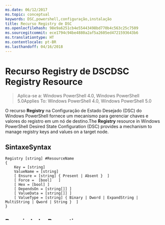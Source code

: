 ```yaml
---
ms.date: 06/12/2017
ms.topic: conceptual
keywords: DSC,powershell,configuração,instalação
title: Recurso Registry de DSC
ms.openlocfilehash: 98e9a6251cb4e55443498bd770b4c563c25c7509
ms.sourcegitcommit: ece1794c94be4880a2af5a2605ed4721593643b6
ms.translationtype: HT
ms.contentlocale: pt-BR
ms.lasthandoff: 04/16/2018
---
```

# <a name="dsc-registry-resource"></a><span data-ttu-id="767d1-103">Recurso Registry de DSC</span><span class="sxs-lookup"><span data-stu-id="767d1-103">DSC Registry Resource</span></span>

> <span data-ttu-id="767d1-104">Aplica-se a: Windows PowerShell 4.0, Windows PowerShell 5.0</span><span class="sxs-lookup"><span data-stu-id="767d1-104">Applies To: Windows PowerShell 4.0, Windows PowerShell 5.0</span></span>

<span data-ttu-id="767d1-105">O recurso **Registry** na Configuração de Estado Desejado (DSC) do Windows PowerShell fornece um mecanismo para gerenciar chaves e valores do registro em um nó de destino.</span><span class="sxs-lookup"><span data-stu-id="767d1-105">The **Registry** resource in Windows PowerShell Desired State Configuration (DSC) provides a mechanism to manage registry keys and values on a target node.</span></span>

## <a name="syntax"></a><span data-ttu-id="767d1-106">Sintaxe</span><span class="sxs-lookup"><span data-stu-id="767d1-106">Syntax</span></span>

```
Registry [string] #ResourceName
{
    Key = [string]
    ValueName = [string]
    [ Ensure = [string] { Present | Absent }  ]
    [ Force =  [bool]   ]
    [ Hex = [bool] ]
    [ DependsOn = [string[]] ]
    [ ValueData = [string[]] ]
    [ ValueType = [string] { Binary | Dword | ExpandString | MultiString | Qword | String }  ]
}
```

## <a name="properties"></a><span data-ttu-id="767d1-107">Propriedades</span><span class="sxs-lookup"><span data-stu-id="767d1-107">Properties</span></span>
|  <span data-ttu-id="767d1-108">Propriedade</span><span class="sxs-lookup"><span data-stu-id="767d1-108">Property</span></span>  |  <span data-ttu-id="767d1-109">Descrição</span><span class="sxs-lookup"><span data-stu-id="767d1-109">Description</span></span>   |
|---|---|
| <span data-ttu-id="767d1-110">Chave</span><span class="sxs-lookup"><span data-stu-id="767d1-110">Key</span></span>| <span data-ttu-id="767d1-111">Indica o caminho da chave do Registro para o qual você deseja garantir um estado específico.</span><span class="sxs-lookup"><span data-stu-id="767d1-111">Indicates the path of the registry key for which you want to ensure a specific state.</span></span> <span data-ttu-id="767d1-112">Esse caminho deve incluir o hive.</span><span class="sxs-lookup"><span data-stu-id="767d1-112">This path must include the hive.</span></span>|
| <span data-ttu-id="767d1-113">ValueName</span><span class="sxs-lookup"><span data-stu-id="767d1-113">ValueName</span></span>| <span data-ttu-id="767d1-114">Indica o nome do valor de registro.</span><span class="sxs-lookup"><span data-stu-id="767d1-114">Indicates the name of the registry value.</span></span> <span data-ttu-id="767d1-115">Para adicionar ou remover uma chave do Registro, especifique essa propriedade como uma cadeia de caracteres vazia sem especificar ValueType ou ValueData.</span><span class="sxs-lookup"><span data-stu-id="767d1-115">To add or remove a registry key, specify this property as an empty string without specifying ValueType or ValueData.</span></span> <span data-ttu-id="767d1-116">Para modificar ou remover o valor padrão de uma chave do Registro, especifica essa propriedade como uma cadeia de caracteres vazia e também especifique ValueType ou ValueData.</span><span class="sxs-lookup"><span data-stu-id="767d1-116">To modify or remove the default value of a registry key, specify this property as an empty string while also specifying ValueType or ValueData.</span></span>|
| <span data-ttu-id="767d1-117">Ensure</span><span class="sxs-lookup"><span data-stu-id="767d1-117">Ensure</span></span>| <span data-ttu-id="767d1-118">Indica se a chave e o valor existem.</span><span class="sxs-lookup"><span data-stu-id="767d1-118">Indicates if the key and value exist.</span></span> <span data-ttu-id="767d1-119">Para garantir que existam, defina essa propriedade como "Present".</span><span class="sxs-lookup"><span data-stu-id="767d1-119">To ensure that they do, set this property to "Present".</span></span> <span data-ttu-id="767d1-120">Para garantir que não existam, defina a propriedade como "Absent".</span><span class="sxs-lookup"><span data-stu-id="767d1-120">To ensure that they do not exist, set the property to "Absent".</span></span> <span data-ttu-id="767d1-121">O valor padrão é "Present".</span><span class="sxs-lookup"><span data-stu-id="767d1-121">The default value is "Present".</span></span>|
| <span data-ttu-id="767d1-122">Force</span><span class="sxs-lookup"><span data-stu-id="767d1-122">Force</span></span>| <span data-ttu-id="767d1-123">Se a chave do Registro especificada estiver presente, __Force__ a substituirá pelo novo valor.</span><span class="sxs-lookup"><span data-stu-id="767d1-123">If the specified registry key is present, __Force__ overwrites it with the new value.</span></span> <span data-ttu-id="767d1-124">Para excluir uma chave do Registro com subchaves, isso deve ser __$true__</span><span class="sxs-lookup"><span data-stu-id="767d1-124">If deleting a registry key with subkeys, this needs to be __$true__</span></span>|
| <span data-ttu-id="767d1-125">Hex</span><span class="sxs-lookup"><span data-stu-id="767d1-125">Hex</span></span>| <span data-ttu-id="767d1-126">Indica se os dados serão expressos em formato hexadecimal.</span><span class="sxs-lookup"><span data-stu-id="767d1-126">Indicates if data will be expressed in hexadecimal format.</span></span> <span data-ttu-id="767d1-127">Se especificado, os dados do valor DWORD/QWORD são apresentados em formato hexadecimal.</span><span class="sxs-lookup"><span data-stu-id="767d1-127">If specified, the DWORD/QWORD value data is presented in hexadecimal format.</span></span> <span data-ttu-id="767d1-128">Não é válido para outros tipos.</span><span class="sxs-lookup"><span data-stu-id="767d1-128">Not valid for other types.</span></span> <span data-ttu-id="767d1-129">O valor padrão é __$false__.</span><span class="sxs-lookup"><span data-stu-id="767d1-129">The default value is __$false__.</span></span>|
| <span data-ttu-id="767d1-130">DependsOn</span><span class="sxs-lookup"><span data-stu-id="767d1-130">DependsOn</span></span>| <span data-ttu-id="767d1-131">Indica que a configuração de outro recurso deve ser executada antes de ele ser configurado.</span><span class="sxs-lookup"><span data-stu-id="767d1-131">Indicates that the configuration of another resource must run before this resource is configured.</span></span> <span data-ttu-id="767d1-132">Por exemplo, se a ID do bloco de script de configuração do recurso que você deseja executar primeiro for __ResourceName__ e seu tipo for __ResourceType__, a sintaxe para usar essa propriedade será `DependsOn = "[ResourceType]ResourceName"`.</span><span class="sxs-lookup"><span data-stu-id="767d1-132">For example, if the ID of the resource configuration script block that you want to run first is __ResourceName__ and its type is __ResourceType__, the syntax for using this property is `DependsOn = "[ResourceType]ResourceName"`.</span></span>|
| <span data-ttu-id="767d1-133">ValueData</span><span class="sxs-lookup"><span data-stu-id="767d1-133">ValueData</span></span>| <span data-ttu-id="767d1-134">Os dados para o valor de registro.</span><span class="sxs-lookup"><span data-stu-id="767d1-134">The data for the registry value.</span></span>|
| <span data-ttu-id="767d1-135">ValueType</span><span class="sxs-lookup"><span data-stu-id="767d1-135">ValueType</span></span>| <span data-ttu-id="767d1-136">Indica o tipo de valor.</span><span class="sxs-lookup"><span data-stu-id="767d1-136">Indicates the type of the value.</span></span> <span data-ttu-id="767d1-137">Há suporte para estes tipos:</span><span class="sxs-lookup"><span data-stu-id="767d1-137">The supported types are:</span></span>
<ul><li><span data-ttu-id="767d1-138">Cadeia de caracteres (REG_SZ)</span><span class="sxs-lookup"><span data-stu-id="767d1-138">String (REG_SZ)</span></span></li>


<li><span data-ttu-id="767d1-139">Binário (REG-BINARY)</span><span class="sxs-lookup"><span data-stu-id="767d1-139">Binary (REG-BINARY)</span></span></li>


<li><span data-ttu-id="767d1-140">DWORD de 32 bits (REG_DWORD)</span><span class="sxs-lookup"><span data-stu-id="767d1-140">Dword 32-bit (REG_DWORD)</span></span></li>


<li><span data-ttu-id="767d1-141">QWORD de 64 bits (REG_QWORD)</span><span class="sxs-lookup"><span data-stu-id="767d1-141">Qword 64-bit (REG_QWORD)</span></span></li>


<li><span data-ttu-id="767d1-142">Cadeia de caracteres múltipla (REG_MULTI_SZ)</span><span class="sxs-lookup"><span data-stu-id="767d1-142">Multi-string (REG_MULTI_SZ)</span></span></li>


<li><span data-ttu-id="767d1-143">Cadeia de caracteres expansível (REG_EXPAND_SZ)</span><span class="sxs-lookup"><span data-stu-id="767d1-143">Expandable string (REG_EXPAND_SZ)</span></span></li></ul>

## <a name="example"></a><span data-ttu-id="767d1-144">Exemplo</span><span class="sxs-lookup"><span data-stu-id="767d1-144">Example</span></span>
<span data-ttu-id="767d1-145">Este exemplo assegura que uma chave chamada "ExampleKey" está presente no hive **HKEY\_LOCAL\_MACHINE**.</span><span class="sxs-lookup"><span data-stu-id="767d1-145">This example ensures that a key named "ExampleKey" is present in the **HKEY\_LOCAL\_MACHINE** hive.</span></span>
```powershell
Configuration RegistryTest
{
    Registry RegistryExample
    {
        Ensure      = "Present"  # You can also set Ensure to "Absent"
        Key         = "HKEY_LOCAL_MACHINE\SOFTWARE\ExampleKey"
        ValueName   = "TestValue"
        ValueData   = "TestData"
    }
}
```

><span data-ttu-id="767d1-146">**Observação:** alterar uma configuração do Registro no hive **HKEY\_CURRENT\_USER** requer que a configuração seja executada com credenciais de usuário, em vez de como o sistema.</span><span class="sxs-lookup"><span data-stu-id="767d1-146">**Note:** Changing a registry setting in the **HKEY\_CURRENT\_USER** hive requires that the configuration runs with user credentials, rather than as the system.</span></span>
><span data-ttu-id="767d1-147">Você pode usar a propriedade **PsDscRunAsCredential** para especificar credenciais de usuário para a configuração.</span><span class="sxs-lookup"><span data-stu-id="767d1-147">You can use the **PsDscRunAsCredential** property to specify user credentials for the configuration.</span></span> <span data-ttu-id="767d1-148">Por exemplo, veja [Executar DSC com as credenciais do usuário](runAsUser.md)</span><span class="sxs-lookup"><span data-stu-id="767d1-148">For an example, see [Running DSC with user credentials](runAsUser.md)</span></span>
